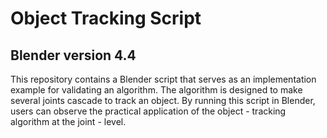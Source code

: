 # Object Tracking Script  
## Blender version 4.4
This repository contains a Blender script that serves as an implementation example for validating an algorithm. The algorithm is designed to make several joints cascade to track an object. By running this script in Blender, users can observe the practical application of the object - tracking algorithm at the joint - level. 

